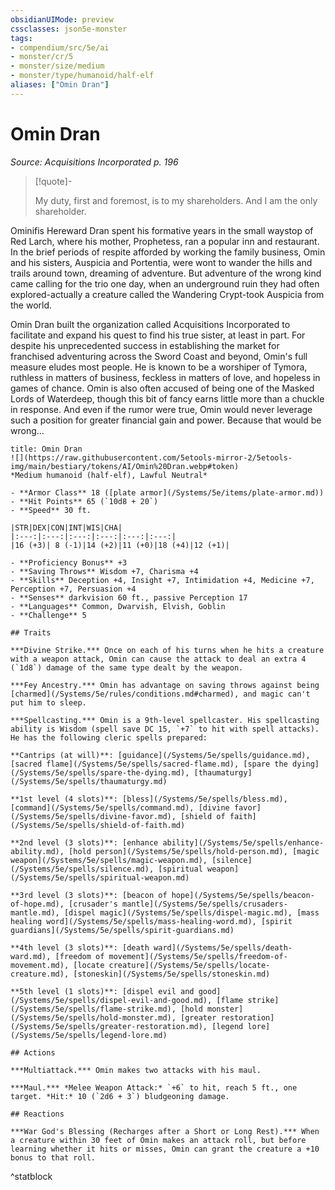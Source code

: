 ```yaml
---
obsidianUIMode: preview
cssclasses: json5e-monster
tags:
- compendium/src/5e/ai
- monster/cr/5
- monster/size/medium
- monster/type/humanoid/half-elf
aliases: ["Omin Dran"]
---
```

# Omin Dran
*Source: Acquisitions Incorporated p. 196*  

> [!quote]-  
> 
> My duty, first and foremost, is to my shareholders. And I am the only shareholder.

Ominifis Hereward Dran spent his formative years in the small waystop of Red Larch, where his mother, Prophetess, ran a popular inn and restaurant. In the brief periods of respite afforded by working the family business, Omin and his sisters, Auspicia and Portentia, were wont to wander the hills and trails around town, dreaming of adventure. But adventure of the wrong kind came calling for the trio one day, when an underground ruin they had often explored-actually a creature called the Wandering Crypt-took Auspicia from the world.

Omin Dran built the organization called Acquisitions Incorporated to facilitate and expand his quest to find his true sister, at least in part. For despite his unprecedented success in establishing the market for franchised adventuring across the Sword Coast and beyond, Omin's full measure eludes most people. He is known to be a worshiper of Tymora, ruthless in matters of business, feckless in matters of love, and hopeless in games of chance. Omin is also often accused of being one of the Masked Lords of Waterdeep, though this bit of fancy earns little more than a chuckle in response. And even if the rumor were true, Omin would never leverage such a position for greater financial gain and power. Because that would be wrong...

```ad-statblock
title: Omin Dran
![](https://raw.githubusercontent.com/5etools-mirror-2/5etools-img/main/bestiary/tokens/AI/Omin%20Dran.webp#token)
*Medium humanoid (half-elf), Lawful Neutral*

- **Armor Class** 18 ([plate armor](/Systems/5e/items/plate-armor.md))
- **Hit Points** 65 (`10d8 + 20`)
- **Speed** 30 ft.

|STR|DEX|CON|INT|WIS|CHA|
|:---:|:---:|:---:|:---:|:---:|:---:|
|16 (+3)| 8 (-1)|14 (+2)|11 (+0)|18 (+4)|12 (+1)|

- **Proficiency Bonus** +3
- **Saving Throws** Wisdom +7, Charisma +4
- **Skills** Deception +4, Insight +7, Intimidation +4, Medicine +7, Perception +7, Persuasion +4
- **Senses** darkvision 60 ft., passive Perception 17
- **Languages** Common, Dwarvish, Elvish, Goblin
- **Challenge** 5

## Traits

***Divine Strike.*** Once on each of his turns when he hits a creature with a weapon attack, Omin can cause the attack to deal an extra 4 (`1d8`) damage of the same type dealt by the weapon.

***Fey Ancestry.*** Omin has advantage on saving throws against being [charmed](/Systems/5e/rules/conditions.md#charmed), and magic can't put him to sleep.

***Spellcasting.*** Omin is a 9th-level spellcaster. His spellcasting ability is Wisdom (spell save DC 15, `+7` to hit with spell attacks). He has the following cleric spells prepared:

**Cantrips (at will)**: [guidance](/Systems/5e/spells/guidance.md), [sacred flame](/Systems/5e/spells/sacred-flame.md), [spare the dying](/Systems/5e/spells/spare-the-dying.md), [thaumaturgy](/Systems/5e/spells/thaumaturgy.md)

**1st level (4 slots)**: [bless](/Systems/5e/spells/bless.md), [command](/Systems/5e/spells/command.md), [divine favor](/Systems/5e/spells/divine-favor.md), [shield of faith](/Systems/5e/spells/shield-of-faith.md)

**2nd level (3 slots)**: [enhance ability](/Systems/5e/spells/enhance-ability.md), [hold person](/Systems/5e/spells/hold-person.md), [magic weapon](/Systems/5e/spells/magic-weapon.md), [silence](/Systems/5e/spells/silence.md), [spiritual weapon](/Systems/5e/spells/spiritual-weapon.md)

**3rd level (3 slots)**: [beacon of hope](/Systems/5e/spells/beacon-of-hope.md), [crusader's mantle](/Systems/5e/spells/crusaders-mantle.md), [dispel magic](/Systems/5e/spells/dispel-magic.md), [mass healing word](/Systems/5e/spells/mass-healing-word.md), [spirit guardians](/Systems/5e/spells/spirit-guardians.md)

**4th level (3 slots)**: [death ward](/Systems/5e/spells/death-ward.md), [freedom of movement](/Systems/5e/spells/freedom-of-movement.md), [locate creature](/Systems/5e/spells/locate-creature.md), [stoneskin](/Systems/5e/spells/stoneskin.md)

**5th level (1 slots)**: [dispel evil and good](/Systems/5e/spells/dispel-evil-and-good.md), [flame strike](/Systems/5e/spells/flame-strike.md), [hold monster](/Systems/5e/spells/hold-monster.md), [greater restoration](/Systems/5e/spells/greater-restoration.md), [legend lore](/Systems/5e/spells/legend-lore.md)

## Actions

***Multiattack.*** Omin makes two attacks with his maul.

***Maul.*** *Melee Weapon Attack:* `+6` to hit, reach 5 ft., one target. *Hit:* 10 (`2d6 + 3`) bludgeoning damage.

## Reactions

***War God's Blessing (Recharges after a Short or Long Rest).*** When a creature within 30 feet of Omin makes an attack roll, but before learning whether it hits or misses, Omin can grant the creature a +10 bonus to that roll.
```
^statblock